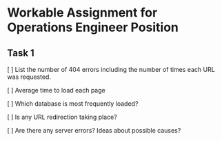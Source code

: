 # Workable Assignment for Operations Engineer Position

## Task 1

[ ] List the number of 404 errors including the number of times each URL was
requested.

[ ] Average time to load each page

[ ] Which database is most frequently loaded?

[ ] Is any URL redirection taking place?

[ ] Are there any server errors? Ideas about possible causes?

